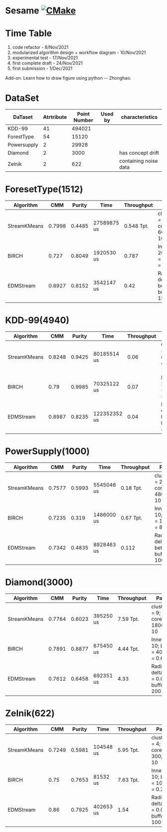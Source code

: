 # Sesame [![CMake](https://github.com/intellistream/Sesame/actions/workflows/cmake.yml/badge.svg?branch=main)](https://github.com/intellistream/Sesame/actions/workflows/cmake.yml)

# Time Table

1. code refactor - 8/Nov/2021
2. modularized algorithm design + workflow diagram - 10/Nov/2021
3. experimental test - 17/Nov/2021
4. first complete draft - 24/Nov/2021
5. first submission - 1/Dec/2021

Add-on. Learn how to draw figure using python -- Zhonghao.

# DataSet

| DaTaset     | Atrtribute | Point Number | Used by | characteristics       |
| ----------- | ---------- | ------------ | ------- | --------------------- |
| KDD-99      | 41         | 494021       |         |                       |
| ForestType  | 54         | 15120        |         |                       |
| Powersupply | 2          | 29928        |         |                       |
| Diamond     | 2          | 3000         |         | has concept drift     |
| Zelnik      | 2          | 622          |         | containing noise data |



# ForesetType(1512)

| Algorithm    | CMM    | Purity | Time        | Throughput | Parameter                                                |
| ------------ | ------ | ------ | ----------- | ---------- | -------------------------------------------------------- |
| StreamKMeans | 0.7998 | 0.4485 | 27589875 us | 0.548 Tpt. | clusterNumber = 3; coresetSize = 600; seed = 10          |
| BIRCH        | 0.727  | 0.8049 | 1920530 us  | 0.787      | InnerNode = 20; LeafNode = 40; distance = 10             |
| EDMStream    | 0.8927 | 0.8152 | 3542147 us  | 0.42       | Radius = 20, delta = 120,  beta = 0.01, bufferSize = 150 |



# KDD-99(4940)

| Algorithm    | CMM    | Purity | Time         | Throughput | Parameter                                                |
| ------------ | ------ | ------ | ------------ | ---------- | -------------------------------------------------------- |
| StreamKMeans | 0.8248 | 0.9425 | 80185514 us  | 0.06       | ClusterNumber = 23, coresetSize = 4600, seed = 10        |
| BIRCH        | 0.79   | 0.9985 | 70325122 us  | 0.07       | InnerNode = 20; LeafNode = 40; distance = 10             |
| EDMStream    | 0.8987 | 0.8235 | 122352352 us | 0.04       | Radius = 75, delta = 100,  beta = 0.07, bufferSize = 400 |



# PowerSupply(1000)

| Algorithm    | CMM    | Purity | Time       | Throughput | Parameter                                               |
| ------------ | ------ | ------ | ---------- | ---------- | ------------------------------------------------------- |
| StreamKMeans | 0.7577 | 0.5993 | 5545046 us | 0.18 Tpt.  | clusterNumber = 24; coresetSize = 4800; seed = 10       |
| BIRCH        | 0.7235 | 0.319  | 1486000 us | 0.67 Tpt.  | InnerNode = 10; LeafNode = 10; distance = 8             |
| EDMStream    | 0.7342 | 0.4835 | 8928463 us | 0.112      | Radius = 10, delta = 25,  beta = 0.01, bufferSize = 100 |



# Diamond(3000)

| Algorithm    | CMM    | Purity | Time      | Throughput | Parameter                                               |
| ------------ | ------ | ------ | --------- | ---------- | ------------------------------------------------------- |
| StreamKMeans | 0.7764 | 0.6023 | 395250 us | 7.59 Tpt.  | clusterNumber = 9; coresetSize = 1800; seed = 10        |
| BIRCH        | 0.7891 | 0.8877 | 675450 us | 4.44 Tpt.  | InnerNode = 10; LeafNode = 40; distance = 0.6           |
| EDMStream    | 0.7612 | 0.6458 | 692351 us | 4.33       | Radius = 0.2, delta =5 ,  beta = 0.01, bufferSize = 200 |



# Zelnik(622)

| Algorithm    | CMM    | Purity | Time      | Throughput | Parameter                                                |
| ------------ | ------ | ------ | --------- | ---------- | -------------------------------------------------------- |
| StreamKMeans | 0.7249 | 0.5981 | 104548 us | 5.95 Tpt.  | clusterNumber = 4; coresetSize = 300; seed = 10          |
| BIRCH        | 0.75   | 0.7653 | 81532 us  | 7.63 Tpt.  | InnerNode = 10; LeafNode = 10; distance = 0.2            |
| EDMStream    | 0.86   | 0.7925 | 402653 us | 1.54       | Radius = 0.45, delta = 3,  beta = 0.01, bufferSize = 100 |

